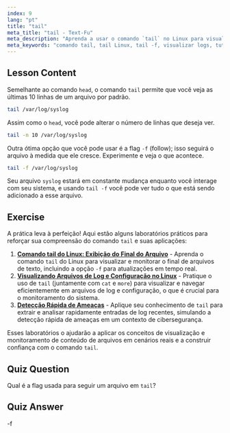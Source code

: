 ```yaml
---
index: 9
lang: "pt"
title: "tail"
meta_title: "tail - Text-Fu"
meta_description: "Aprenda a usar o comando `tail` no Linux para visualizar o final de arquivos e monitorar logs. Descubra `tail -f` para atualizações em tempo real. Comece sua jornada no Linux!"
meta_keywords: "comando tail, tail Linux, tail -f, visualizar logs, tutorial Linux, Linux para iniciantes, guia Linux"
---
```


## Lesson Content

Semelhante ao comando `head`, o comando `tail` permite que você veja as últimas 10 linhas de um arquivo por padrão.

```bash
tail /var/log/syslog
```

Assim como o `head`, você pode alterar o número de linhas que deseja ver.

```bash
tail -n 10 /var/log/syslog
```

Outra ótima opção que você pode usar é a flag `-f` (follow); isso seguirá o arquivo à medida que ele cresce. Experimente e veja o que acontece.

```bash
tail -f /var/log/syslog
```

Seu arquivo `syslog` estará em constante mudança enquanto você interage com seu sistema, e usando `tail -f` você pode ver tudo o que está sendo adicionado a esse arquivo.

## Exercise

A prática leva à perfeição! Aqui estão alguns laboratórios práticos para reforçar sua compreensão do comando `tail` e suas aplicações:

1. **[Comando tail do Linux: Exibição do Final do Arquivo](https://labex.io/pt/labs/linux-linux-tail-command-file-end-display-214303)** - Aprenda o comando `tail` do Linux para visualizar e monitorar o final de arquivos de texto, incluindo a opção `-f` para atualizações em tempo real.
2. **[Visualizando Arquivos de Log e Configuração no Linux](https://labex.io/pt/labs/linux-viewing-log-and-configuration-files-in-linux-387914)** - Pratique o uso de `tail` (juntamente com `cat` e `more`) para visualizar e navegar eficientemente em arquivos de log e configuração, o que é crucial para o monitoramento do sistema.
3. **[Detecção Rápida de Ameaças](https://labex.io/pt/labs/linux-rapid-threat-detection-387930)** - Aplique seu conhecimento de `tail` para extrair e analisar rapidamente entradas de log recentes, simulando a detecção rápida de ameaças em um contexto de cibersegurança.

Esses laboratórios o ajudarão a aplicar os conceitos de visualização e monitoramento de conteúdo de arquivos em cenários reais e a construir confiança com o comando `tail`.

## Quiz Question

Qual é a flag usada para seguir um arquivo em `tail`?

## Quiz Answer

-f
